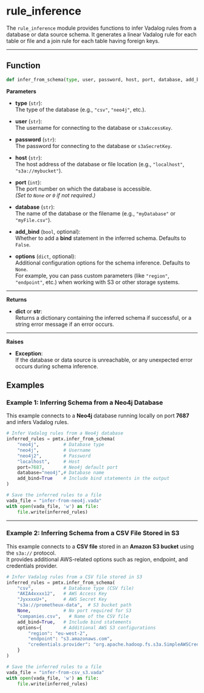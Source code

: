 # rule_inference

The `rule_inference` module provides functions to infer Vadalog rules from a database or data source schema. It generates a linear Vadalog rule for each table or file and a join rule for each table having foreign keys.

---

## Function

```python
def infer_from_schema(type, user, password, host, port, database, add_bind=False, options=None):
```

**Parameters**

- **type** (`str`):  
  The type of the database (e.g., `"csv"`, `"neo4j"`, etc.).

- **user** (`str`):  
  The username for connecting to the database or `s3aAccessKey`.

- **password** (`str`):  
  The password for connecting to the database or `s3aSecretKey`.

- **host** (`str`):  
  The host address of the database or file location (e.g., `"localhost"`, `"s3a://mybucket"`).

- **port** (`int`):  
  The port number on which the database is accessible.  
  *(Set to `None` or `0` if not required.)*

- **database** (`str`):  
  The name of the database or the filename (e.g., `"myDatabase"` or `"myFile.csv"`).

- **add_bind** (`bool`, optional):  
  Whether to add a **bind** statement in the inferred schema. Defaults to `False`.

- **options** (`dict`, optional):  
  Additional configuration options for the schema inference. Defaults to `None`.  
  For example, you can pass custom parameters (like `"region"`, `"endpoint"`, etc.) when working with S3 or other storage systems.

---

**Returns**

- **dict** or **str**:  
  Returns a dictionary containing the inferred schema if successful, or a string error message if an error occurs.

---

**Raises**

- **Exception**:  
  If the database or data source is unreachable, or any unexpected error occurs during schema inference.


## Examples

### **Example 1: Inferring Schema from a Neo4j Database**

This example connects to a **Neo4j** database running locally on port **7687** and infers Vadalog rules.

```python
# Infer Vadalog rules from a Neo4j database
inferred_rules = pmtx.infer_from_schema(
    "neo4j",         # Database type
    "neo4j",         # Username
    "neo4j2",        # Password
    "localhost",     # Host
    port=7687,       # Neo4j default port
    database="neo4j",# Database name
    add_bind=True    # Include bind statements in the output
)

# Save the inferred rules to a file
vada_file = "infer-from-neo4j.vada"
with open(vada_file, 'w') as file:
    file.write(inferred_rules)
```

---

### **Example 2: Inferring Schema from a CSV File Stored in S3**

This example connects to a **CSV file** stored in an **Amazon S3 bucket** using the `s3a://` protocol.  
It provides additional AWS-related options such as region, endpoint, and credentials provider.

```python
# Infer Vadalog rules from a CSV file stored in S3
inferred_rules = pmtx.infer_from_schema(
    "csv",           # Database type (CSV file)
    "AKIA4xxxx12",   # AWS Access Key
    "JyxxxxU+",      # AWS Secret Key
    "s3a://prometheux-data",  # S3 bucket path
    None,            # No port required for S3
    "companies.csv",   # Name of the CSV file
    add_bind=True,   # Include bind statements
    options={        # Additional AWS S3 configurations
        "region": "eu-west-2", 
        "endpoint": "s3.amazonaws.com",
        "credentials.provider": "org.apache.hadoop.fs.s3a.SimpleAWSCredentialsProvider"
    }
)

# Save the inferred rules to a file
vada_file = "infer-from-csv_s3.vada"
with open(vada_file, 'w') as file:
    file.write(inferred_rules)
```